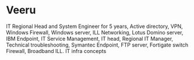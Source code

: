 # Veeru
IT Regional Head and System Engineer for 5 years, Active directory, VPN, Windows Firewall, Windows server, ILL Networking, Lotus Domino server, IBM Endpoint, IT Service Management, IT head, Regional IT Manager, Technical troubleshooting, Symantec Endpoint, FTP server, Fortigate switch Firewall, Broadband ILL. IT infra concepts

